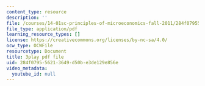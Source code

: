 ```yaml
---
content_type: resource
description: ''
file: /courses/14-01sc-principles-of-microeconomics-fall-2011/284f079556213649d50be3de129e856e_Vss3nofHpZI.pdf
file_type: application/pdf
learning_resource_types: []
license: https://creativecommons.org/licenses/by-nc-sa/4.0/
ocw_type: OCWFile
resourcetype: Document
title: 3play pdf file
uid: 284f0795-5621-3649-d50b-e3de129e856e
video_metadata:
  youtube_id: null
---
```

